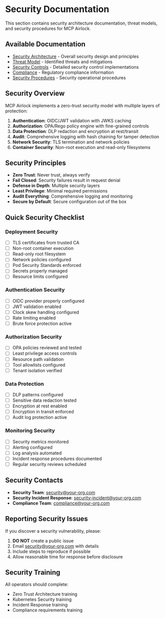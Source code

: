 # Security Documentation

This section contains security architecture documentation, threat models, and security procedures for MCP Airlock.

## Available Documentation

- [Security Architecture](architecture.md) - Overall security design and principles
- [Threat Model](threat-model.md) - Identified threats and mitigations
- [Security Controls](controls.md) - Detailed security control implementations
- [Compliance](compliance.md) - Regulatory compliance information
- [Security Procedures](procedures.md) - Security operational procedures

## Security Overview

MCP Airlock implements a zero-trust security model with multiple layers of protection:

1. **Authentication**: OIDC/JWT validation with JWKS caching
2. **Authorization**: OPA/Rego policy engine with fine-grained controls
3. **Data Protection**: DLP redaction and encryption at rest/transit
4. **Audit**: Comprehensive logging with hash chaining for tamper detection
5. **Network Security**: TLS termination and network policies
6. **Container Security**: Non-root execution and read-only filesystems

## Security Principles

- **Zero Trust**: Never trust, always verify
- **Fail Closed**: Security failures result in request denial
- **Defense in Depth**: Multiple security layers
- **Least Privilege**: Minimal required permissions
- **Audit Everything**: Comprehensive logging and monitoring
- **Secure by Default**: Secure configuration out of the box

## Quick Security Checklist

### Deployment Security
- [ ] TLS certificates from trusted CA
- [ ] Non-root container execution
- [ ] Read-only root filesystem
- [ ] Network policies configured
- [ ] Pod Security Standards enforced
- [ ] Secrets properly managed
- [ ] Resource limits configured

### Authentication Security
- [ ] OIDC provider properly configured
- [ ] JWT validation enabled
- [ ] Clock skew handling configured
- [ ] Rate limiting enabled
- [ ] Brute force protection active

### Authorization Security
- [ ] OPA policies reviewed and tested
- [ ] Least privilege access controls
- [ ] Resource path validation
- [ ] Tool allowlists configured
- [ ] Tenant isolation verified

### Data Protection
- [ ] DLP patterns configured
- [ ] Sensitive data redaction tested
- [ ] Encryption at rest enabled
- [ ] Encryption in transit enforced
- [ ] Audit log protection active

### Monitoring Security
- [ ] Security metrics monitored
- [ ] Alerting configured
- [ ] Log analysis automated
- [ ] Incident response procedures documented
- [ ] Regular security reviews scheduled

## Security Contacts

- **Security Team**: security@your-org.com
- **Security Incident Response**: security-incident@your-org.com
- **Compliance Team**: compliance@your-org.com

## Reporting Security Issues

If you discover a security vulnerability, please:

1. **DO NOT** create a public issue
2. Email security@your-org.com with details
3. Include steps to reproduce if possible
4. Allow reasonable time for response before disclosure

## Security Training

All operators should complete:
- Zero Trust Architecture training
- Kubernetes Security training
- Incident Response training
- Compliance requirements training